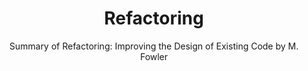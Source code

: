 ---
title: Refactoring
subtitle: "Summary of Refactoring: Improving the Design of Existing Code by M. Fowler"
image: "../imgs/Refactoring.webp"
fallbackImage: "../imgs/Refactoring.png"
link: https://github.com/HugoMatilla/Refactoring-Summary
buttonTitle: VISIT SUMMARY
priority: 1
badges: [summary]
categories: [open, book]
---  